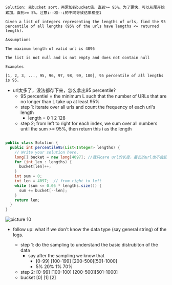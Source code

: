 ```
Solution: 先bucket sort，再累加各bucket值，直到>= 95%。为了更快，可以从尾开始累加，直到>= 5%。注意i--和--i的不同导致结果相差1

```

```
Given a list of integers representing the lengths of urls, find the 95 percentile of all lengths (95% of the urls have lengths <= returned length).

Assumptions

The maximum length of valid url is 4096

The list is not null and is not empty and does not contain null

Examples

[1, 2, 3, ..., 95, 96, 97, 98, 99, 100], 95 percentile of all lengths is 95.
```


- url太多了，没法都存下来，怎么拿出95 percentile? 
    - 95 percentiel = the minimum L such that the number of URLs that are no longer than L take up at least 95%
    - step 1: iterate over all urls and count the frequency of each url's length
      - length = 0 1 2                128
    - step 2; from left to right for each index, we sum over all numbers until the sum >= 95%, then return this i as the length

```java

public class Solution {
  public int percentile95(List<Integer> lengths) {
    // Write your solution here.
    long[] bucket = new long[4097]; //我只care url的长度，最长的url也不会超过4096, bucket[i]表示长度为i的url有多少个
    for (int len : lengths) {
      bucket[len]++;
    }
    int sum = 0;
    int len = 4097;  // from right to left
    while (sum <= 0.05 * lengths.size()) {
      sum += bucket[--len];
    }
    return len;
  }
}


```
![picture 10](https://i.loli.net/2021/09/20/he6RxqX9c7dyMgF.png)  


- follow up: what if we don't know the data type (say general string) of the logs.

    - step 1: do the sampling to understand the basic distrubiton of the data
      - say after the sampling we know that
        - [0-99] [100-199] [200-500][501-1000]
        -    5%     20%      1%       70%
    - step 2: [0-99]  [100-100] [200-500][501-1000]
    -    bucket [0]     [1]      [2]       